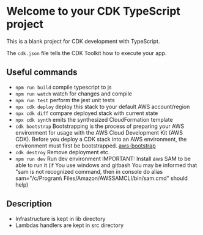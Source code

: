 # Welcome to your CDK TypeScript project

This is a blank project for CDK development with TypeScript.

The `cdk.json` file tells the CDK Toolkit how to execute your app.

## Useful commands

* `npm run build`   compile typescript to js
* `npm run watch`   watch for changes and compile
* `npm run test`    perform the jest unit tests
* `npx cdk deploy`  deploy this stack to your default AWS account/region
* `npx cdk diff`    compare deployed stack with current state
* `npx cdk synth`   emits the synthesized CloudFormation template
* `cdk bootstrap`   Bootstrapping is the process of preparing your AWS environment for usage with the AWS Cloud Development Kit (AWS CDK). Before you deploy a CDK stack into an AWS environment, the environment must first be bootstrapped. [aws-bootstrap](https://docs.aws.amazon.com/cdk/v2/guide/bootstrapping.html)
* `cdk destroy`     Remove deployment etc.
* `npm run dev`     Run dev environment IMPORTANT: Install aws SAM to be able to run it (if You use windows and gitbash
You may be informed that "sam is not recognized command, then in console do alias sam="/c/Program\ Files/Amazon/AWSSAMCLI/bin/sam.cmd" should help)

## Description
- Infrastructure is kept in lib directory
- Lambdas handlers are kept in src directory